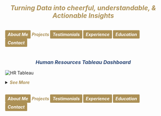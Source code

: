 ## ***<center><span style="color:#ac9055">Turning Data into cheerful, understandable, & Actionable Insights</span></center>***
<br>
<strong><em>
<a href="https://hend-a-ghafour.github.io" style="display:inline-block; padding:5px 8px; color:white; background-color:#ac9055; text-align:center; text-decoration:none; border-radius:2px;"> About Me </a>
<span style="color:#ac9055"> Projects </span>
<a href="https://hend-a-ghafour.github.io/Testimonials" style="display:inline-block; padding:5px 8px; color:white; background-color:#ac9055; text-align:center; text-decoration:none; border-radius:2px;"> Testimonials </a>
<a href="https://hend-a-ghafour.github.io/Experience" style="display:inline-block; padding:5px 8px; color:white; background-color:#ac9055; text-align:center; text-decoration:none; border-radius:2px;"> Experience </a>
<a href="https://hend-a-ghafour.github.io/Certifications" style="display:inline-block; padding:5px 8px; color:white; background-color:#ac9055; text-align:center; text-decoration:none; border-radius:2px;"> Education </a>
<a href="https://hend-a-ghafour.github.io/Contact" style="display:inline-block; padding:5px 8px; color:white; background-color:#ac9055; text-align:center; text-decoration:none; border-radius:2px;"> Contact </a>
</em></strong>
<br><br>

### ***<center><span style="color:#284574"> Human Resources Tableau Dashboard</span></center>***
![HR Tableau](https://hend-a-ghafour.github.io/Media/HR.jpg)
<details>
  <summary><em><strong><span style="color:#ac9055">See More</span></strong></em></summary>
 <br><br> 
<center><strong><em><span style="color:#284574"> Overview: </span></em></strong></center>
<p style='text-align: justify;'>Created a comprehensive Tableau dashboard to analyze employee data, gaining insights into workforce aspects, including demographics, hiring and termination trends, and salary distributions. This analysis aimed to understand employee characteristics, department-specific trends, and performance evaluations to drive data-informed decisions.</p> 

<center><strong><em><span style="color:#284574"> Tools & Techniques </span></em></strong></center>
<p style='text-align: justify;'><em><strong><span style="color:#808080"> Tableau </span></strong></em> for calculations, data visualization and interactive dashboards.</p>

<center><strong><em><span style="color:#284574"> Roles & Responsibilities </span></em></strong></center><br> 
<strong><em><span style="color:#808080">Data Cleaning</span></em></strong>
<p style='text-align: justify;'>Verified data types, identified null values, and inspected unique entries, such as detecting nulls in the 'termdate' column indicating non-terminated employees.</p>
  <strong><em><span style="color:#808080">Visualization</span></em></strong>
   <p style='text-align: justify;'>Selected the most appropriate charts for effective data presentation and created a comprehensive employee information table.
<img src="https://hend-a-ghafour.github.io/Media/HR-Emp-Details.jpg" alt="HR Employee Details" width="500" height="300" style="border-radius: 10px;"></p><br>
  <strong><em><span style="color:#808080">Analysis</span></em></strong>
   <p style='text-align: justify;'>Conducted statistical analysis to identify trends in hiring, terminations, and salary distributions.</p>
    
<strong><em><span style="color:#284574"> Challenges Faced </span></em></strong><br> 
  <strong><em><span style="color:#808080">Data Gaps</span></em></strong>
  <center>Identified missing values in critical fields, requiring strategies for accurate interpretation.</center><br>
  <strong><em><span style="color:#808080">Complex Relationships</span></em></strong>
   <center>Analyzed complex relationships between hiring, terminations, and department-level trends.</center><br>
  <strong><em><span style="color:#808080">Data Standardization</span></em></strong>
    <center>Needed to verify data consistency across branches and departments for accurate insights.</center><br>
    
<strong><em><span style="color:#284574"> Achievements </span></em></strong><br> 
  <strong><em><span style="color:#808080">Employee Analysis</span></em></strong>
    <center>Total employee count reached 8,950 (7,984 active, 966 terminated).</center><br>
  <strong><em><span style="color:#808080">Hiring Trends:</span></em></strong>
    <center>Noted peak hiring in 2017 with 1,560 new employees, while 2021 experienced the lowest hiring rate with 382 hires.</center><br>
  <strong><em><span style="color:#808080">Termination Analysis:</span></em></strong>
    <center>Found that 2023 had the highest terminations, with 174 employees (18% of total terminations), predominantly in the Operations department.</center><br>
 <strong><em><span style="color:#808080">Departmental Insights</span></em></strong>
   <center> Operations had the highest activity, with 30% of both active and terminated employees, suggesting high turnover.</center><br>
  <strong><em><span style="color:#808080">Geographical Distribution</span></em></strong>
    <center>70% of employees were based at HQ in New York, which also had a higher termination rate.</center><br>
 <strong><em><span style="color:#808080">Gender Analysis</span></em></strong>
   <center> Gender distribution was slightly male-dominated (54%), with a balanced termination rate (11% each for males and females).</center><br>
  <strong><em><span style="color:#808080">Educational Trends</span></em></strong>
   <center> Identified that bachelor’s degree holders formed the largest employee group (61%) with noticeable termination disparities among educational levels.</center><br><br> 
<strong><em><span style="color:#284574"> Insights </span></em></strong><br> 
  <strong><em><span style="color:#808080">Hiring & Termination Trends</span></em></strong>
   <center> The Operations department’s turnover was high, and New York HQ showed the highest activity, with a considerable termination rate.</center><br>
 <strong><em><span style="color:#808080">Gender & Education Dynamics</span></em></strong>
   <center> Gender imbalances were observed in specific educational categories, with a higher termination rate among female high school graduates and male PhD holders.</center><br>
  <strong><em><span style="color:#808080">Performance Ratings</span></em></strong>
    <center>Educational level affected performance ratings, with high school graduates more often rated "Needs Improvement," while PhD holders frequently achieved "Excellent" ratings.</center><br>
 <strong><em><span style="color:#808080">Salary Disparities</span></em></strong>
   <center>Significant gender-based salary disparities were observed, particularly among bachelor’s and PhD holders.</center><br><br>
<strong><em><span style="color:#284574"> Future Application </span></em></strong><br> 
  <strong><em><span style="color:#808080">Workforce Planning</span></em></strong>
   <center> Explore hiring and termination trends to optimize staffing and reduce turnover in high-activity departments like Operations.</center><br>
  <strong><em><span style="color:#808080">Turnover Analysis</span></em></strong>
    <center>Conduct a deeper analysis of the reasons behind turnover patterns, especially in specific positions and departments.</center><br>
  <strong><em><span style="color:#808080">Gender & Education Balance</span></em></strong>
    <center>Investigate gender disparities in salary and termination rates to promote equity.</center><br>
  <strong><em><span style="color:#808080">Performance-Based Retention</span></em></strong>
   <center>Reevaluate performance rating criteria and termination practices to ensure fair and consistent employee assessments.</center><br>
  <strong><em><span style="color:#808080">Compensation Strategy</span></em></strong>
    <center>Research if salary differences are consistent over time and explore whether performance and experience are accurately reflected in the company’s pay structure.</center>

</details>




<br>
    
<strong><em>
<a href="https://hend-a-ghafour.github.io" style="display:inline-block; padding:5px 8px; color:white; background-color:#ac9055; text-align:center; text-decoration:none; border-radius:2px;"> About Me </a>
<span style="color:#ac9055"> Projects </span>
<a href="https://hend-a-ghafour.github.io/Testimonials" style="display:inline-block; padding:5px 8px; color:white; background-color:#ac9055; text-align:center; text-decoration:none; border-radius:2px;"> Testimonials </a>
<a href="https://hend-a-ghafour.github.io/Experience" style="display:inline-block; padding:5px 8px; color:white; background-color:#ac9055; text-align:center; text-decoration:none; border-radius:2px;"> Experience </a>
<a href="https://hend-a-ghafour.github.io/Certifications" style="display:inline-block; padding:5px 8px; color:white; background-color:#ac9055; text-align:center; text-decoration:none; border-radius:2px;"> Education </a>
<a href="https://hend-a-ghafour.github.io/Contact" style="display:inline-block; padding:5px 8px; color:white; background-color:#ac9055; text-align:center; text-decoration:none; border-radius:2px;"> Contact </a>
</em></strong>
